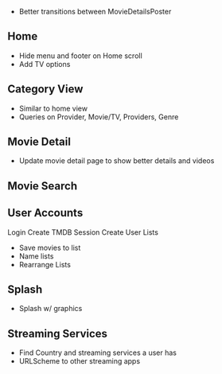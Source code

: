 - Better transitions between MovieDetailsPoster

## Home
- Hide menu and footer on Home scroll
- Add TV options

## Category View
- Similar to home view
- Queries on Provider, Movie/TV, Providers, Genre

## Movie Detail
- Update movie detail page to show better details and videos

## Movie Search

## User Accounts
Login
Create TMDB Session
Create User Lists
- Save movies to list
- Name lists
- Rearrange Lists

## Splash
- Splash w/ graphics

## Streaming Services
- Find Country and streaming services a user has
- URLScheme to other streaming apps
